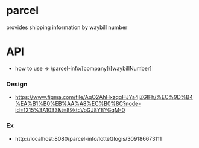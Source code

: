 # parcel
provides shipping information by waybill number

# API
- how to use => /parcel-info/[company]/[waybillNumber]

### Design
- https://www.figma.com/file/AqO2AhHxzqqHJYa4jZGIFh/%EC%9D%B4%EA%B1%B0%EB%AA%A8%EC%B0%8C?node-id=1215%3A1033&t=89ktcVoGJ8Y8YGqM-0

### Ex
- http://localhost:8080/parcel-info/lotteGlogis/309186673111
